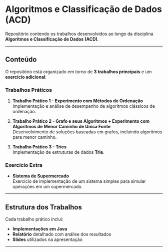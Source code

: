 # Algoritmos e Classificação de Dados (ACD)

Repositório contendo os trabalhos desenvolvidos ao longo da disciplina **Algoritmos e Classificação de Dados (ACD)**.

---

## Conteúdo  

O repositório está organizado em torno de **3 trabalhos principais** e um **exercício adicional**:

### Trabalhos Práticos  

1. **Trabalho Prático 1 - Experimento com Métodos de Ordenação**  
   Implementação e análise de desempenho de algoritmos clássicos de ordenação.  

2. **Trabalho Prático 2 - Grafo e seus Algoritmos + Experimento com Algoritmos de Menor Caminho de Única Fonte**  
   Desenvolvimento de soluções baseadas em grafos, incluindo algoritmos para menor caminho.  

3. **Trabalho Prático 3 - Tries**  
   Implementação de estruturas de dados **Trie**.  

### Exercício Extra  

- **Sistema de Supermercado**  
   Exercício de implementação de um sistema simples para simular operações em um supermercado.  

---

## Estrutura dos Trabalhos  

Cada trabalho prático inclui:  
- **Implementações em Java**  
- **Relatório** detalhado com análise dos resultados  
- **Slides** utilizados na apresentação  

---
